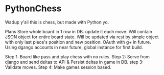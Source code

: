 # PythonChess
Wadup y'all this is chess, but made with Python yo.

Plans
  Store whole board in 1 row in DB.  update it each move.  Will contain JSON object for entire board state. 
  Will be updated via rest by simple object with only last piece's position and new position.
  OAuth with g+ in future.  Using dgango accounts in near future, global instance for first build.
  
  
  Step 1: Board like pass and play chess with no rules.
  Step 2: Serve from django and send deltas to API & Persist deltas in  game in DB.
  step 3: Validate moves.
  Step 4: Make games session based.